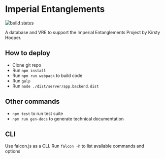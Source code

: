 # Imperial Entanglements

[![build status](https://actechlab.warwick.ac.uk/digital-humanities/imperial-entanglements/badges/master/build.svg)](https://actechlab.warwick.ac.uk/digital-humanities/imperial-entanglements/commits/master)

A database and VRE to support the Imperial Entanglements Project by Kirsty Hooper.

## How to deploy
- Clone git repo
- Run `npm install`
- Run `npm run webpack` to build code
- Run `gulp`
- Run `node ./dist/server/app.backend.dist`

## Other commands

- `npm test` to run test suite
- `npm run gen-docs` to generate technical documentation

## CLI

Use falcon.js as a CLI. Run `falcon -h` to list available commands and options
